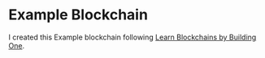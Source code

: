 # Example Blockchain

I created this Example blockchain following [Learn Blockchains by Building One](https://hackernoon.com/learn-blockchains-by-building-one-117428612f46).
